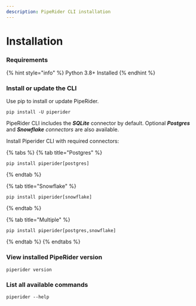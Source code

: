 ```yaml
---
description: PipeRider CLI installation
---
```


# Installation

### Requirements

{% hint style="info" %}
Python 3.8+ Installed
{% endhint %}

### Install or update the CLI

Use pip to install or update PipeRider.

```shell
pip install -U piperider
```

PipeRider CLI includes the _**SQLite**_ connector by default. Optional _**Postgres**_ and _**Snowflake** connectors_ are also available.

Install Piperider CLI with required connectors:

{% tabs %}
{% tab title="Postgres" %}
```
pip install piperider[postgres]
```
{% endtab %}

{% tab title="Snowflake" %}
```
pip install piperider[snowflake]
```
{% endtab %}

{% tab title="Multiple" %}
```
pip install piperider[postgres,snowflake]
```
{% endtab %}
{% endtabs %}

### View installed PipeRider version

```shell
piperider version
```

### List all available commands

```shell
piperider --help
```
